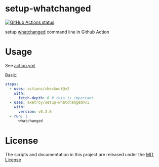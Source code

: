 # setup-whatchanged

[![GitHub Actions status](https://github.com/whatchanged-community/setup-whatchanged/workflows/ci/badge.svg?branch=master)](https://github.com/whatchanged-community/setup-whatchanged/actions)

setup [whatchanged](https://github.com/whatchanged-community/whatchanged) command line in
Github Action

# Usage

See [action.yml](action.yml)

Basic:

```yaml
steps:
  - uses: actions/checkout@v2
    with:
      fetch-depth: 0 # this is important
  - uses: axetroy/setup-whatchanged@v1
    with:
      version: v0.3.6
  - run: |
      whatchanged
```

# License

The scripts and documentation in this project are released under the
[MIT License](LICENSE)
